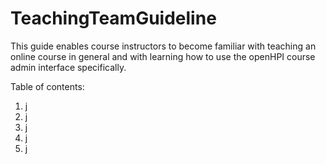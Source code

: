 # TeachingTeamGuideline #

This guide enables course instructors to become familiar with teaching an online course in general and with learning how to use the openHPI course admin interface specifically.

Table of contents:

1. j
2. j
3. j
4. j
5. j
